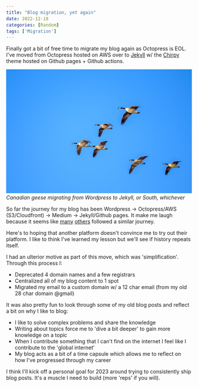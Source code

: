 ```yaml
---
title: "Blog migration, yet again"
date: 2022-12-18
categories: [Random]
tags: ['Migration']
---
```


Finally got a bit of free time to migrate my blog again as Octopress is EOL. I've moved from Octopress hosted on AWS over to [Jekyll](https://jekyllrb.com/) w/ the [Chirpy](https://github.com/cotes2020/jekyll-theme-chirpy) theme hosted on Github pages + Github actions.

![Geese migrating](/assets/img/2022/geese-migrating.jpg)
_Canadian geese migrating from Wordpress to Jekyll, or South, whichever_

So far the journey for my blog has been Wordpress -> Octopress/AWS (S3/Cloudfront) -> Medium -> Jekyll/Github pages. It make me laugh because it seems like [many](http://www.markwk.com/2013/04/wordpress-migrations-to-octopress-blog.html) [others](https://jasonmccreary.me/articles/migrating-from-octopress-to-jekyll/) followed a similar journey.

Here's to hoping that another platform doesn't convince me to try out their platform. I like to think I've learned my lesson but we'll see if history repeats itself. 

I had an ulterior motive as part of this move, which was 'simplification'. Through this process I:
* Deprecated 4 domain names and a few registrars
* Centralized all of my blog content to 1 spot
* Migrated my email to a custom domain w/ a 12 char email (from my old 28 char domain @gmail)

It was also pretty fun to look through some of my old blog posts and reflect a bit on why I like to blog:
* I like to solve complex problems and share the knowledge
* Writing about topics force me to 'dive a bit deeper' to gain more knowledge on a topic
* When I contribute something that I can't find on the internet I feel like I contribute to the 'global internet'
* My blog acts as a bit of a time capsule which allows me to reflect on how I've progressed through my career

I think I'll kick off a personal goal for 2023 around trying to consistently ship blog posts. It's a muscle I need to build (more 'reps' if you will). 


